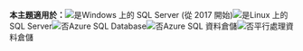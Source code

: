 <Token>**本主題適用於：**![是](media/yes.png)Windows 上的 SQL Server (從 2017 開始)![是](media/yes.png)Linux 上的 SQL Server![否](media/no.png)Azure SQL Database![否](media/no.png)Azure SQL 資料倉儲![否](media/no.png)平行處理資料倉儲</Token>